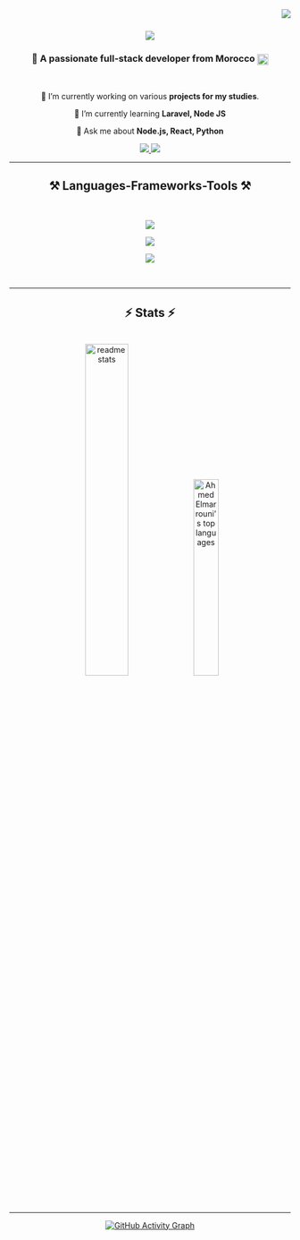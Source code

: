 <img align="right" src="https://visitor-badge.laobi.icu/badge?page_id=Ahmed-elmarrouni.Ahmed-elmarrouni" />

<h1 align="center">
    <img src="https://readme-typing-svg.herokuapp.com/?font=Righteous&size=35&center=true&vCenter=true&width=500&height=70&duration=4000&lines=Hi+There!+👋;+I'm+Ahmed+El+marrouni!;" />
</h1>

<h3 align="center">👀 A passionate full-stack developer from Morocco <img src="https://github.com/user-attachments/assets/7d3ae4f6-fd96-4728-b36e-43e4ff9f5698" alt="Moroccan flag" style="width: 20px; height: 20px; vertical-align: middle;"></h3>


</h3>

<br/>

<div align="center">
 
 🔭 I’m currently working on various **projects for my studies**.
 
 🌱 I’m currently learning **Laravel, Node JS**

💬 Ask me about **Node.js, React, Python**
<br/>
 </div>

 <div align="center"> 
  <a href="mailto:ahmedelmarrouni1@gmail.com">
    <img src="https://img.shields.io/badge/Gmail-333333?style=for-the-badge&logo=gmail&logoColor=red" />
  </a>
  <a href="https://www.linkedin.com/in/ahmed-el-marrouni-0484a2272/" target="_blank">
    <img src="https://img.shields.io/badge/LinkedIn-0077B5?style=for-the-badge&logo=linkedin&logoColor=white" target="_blank" />
  </a>
</div>

 <hr/>
 
 <!--- Tools and languages  --->

<h2 align="center">⚒️ Languages-Frameworks-Tools ⚒️</h2>
<br/>

<!-- Tools -->
<p align="center">
  <img src="https://skillicons.dev/icons?i=vscode,phpstorm,postman,pycharm,github,git,gitlab" />
</p>

<!-- Frameworks -->
<p align="center">
  <img src="https://skillicons.dev/icons?i=react,laravel,bootstrap,tailwind,nextjs" />
</p>

<!-- Languages -->
<p align="center">
  <img src="https://skillicons.dev/icons?i=html,css,js,nodejs,mongodb,mysql,py,qt" />
</p>



<br/>

<hr/>
<!--- STATISTICS --->

<h2 align="center">⚡ Stats ⚡</h2>
<br>
<div align="center">
  <img width=39%  src="https://github-readme-stats.vercel.app/api?username=Ahmed-elmarrouni&count_private=true&show_icons=true&theme=react&rank_icon=github&border_radius=10" alt="readme stats" />
  <img width="30%" src="https://github-readme-stats.vercel.app/api/top-langs/?username=Ahmed-elmarrouni&hide=HTML&langs_count=8&layout=compact&theme=react&border_radius=10&size_weight=0.5&count_weight=0.5&exclude_repo=github-readme-stats" alt="Ahmed Elmarrouni's top languages" />
</div>

<br>
<hr/>

<div align="center" style="max-width: 100%;">
  <a href="https://github.com/Ahmed-elmarrouni">
    <img style="max-width: 100%;" alt="GitHub Activity Graph" src="https://github-readme-activity-graph.vercel.app/graph?username=Ahmed-elmarrouni&bg_color=transparent&color=00c3ff&line=00c3ff&point=ffffff&area=true&area_color=ffffff&hide_border=true">
</a>

</div>

<br/><br/>



<!---
Ahmed-elmarrouni/Ahmed-elmarrouni is a ✨ special ✨ repository because its `README.md` (this file) appears on your GitHub profile.
You can click the Preview link to take a look at your changes.
--->
